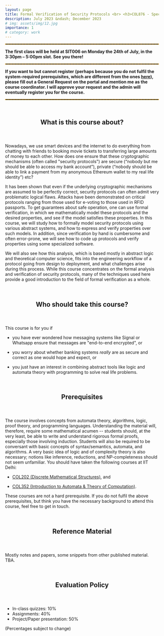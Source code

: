 ```yaml
---
layout: page
title: Formal Verification of Security Protocols <br> <h3>COL876 - Special Topics in Formal Methods</h3>
description: July 2023 &ndash; December 2023
# img: assets/img/12.jpg
importance: 1
# category: work
---
```


<!-- <header>
	<h2><strong>Course timings:</strong> <p style="display:inline">Tuesdays &amp; Fridays 1400 &ndash; 1550.</p></h2>
</header> -->

<hr style="border: 1px dashed; color: orange" />

<strong>
		The first class will be held at SIT006 on Monday the 24th of July, in the 3:30pm &ndash; 5:00pm slot. See you there!
</strong>

<hr style="border: 1px dashed; color: orange" />

<strong>
		If you want to but cannot register (perhaps because you do not fulfil the system-required prerequisites, which are different from the ones <a href="#prereq">here</a>), please fill out a General Request on the portal and mention me as the course coordinator. I will approve your request and the admin will eventually register you for the course.
</strong>

<hr style="border: 1px dashed; color: orange" />

<br>

<header>
    <h2> <strong>What is this course about?</strong> </h2>
</header>

<p>Nowadays, we use smart devices and the internet to do everything from chatting with friends to booking movie tickets to transferring large amounts of money to each other. How does one ensure that these cryptographic mechanisms (often called "security protocols") are secure (“nobody but me should be able to access my bank account”), private (“nobody should be able to link a payment from my anonymous Ethereum wallet to my real life identity”) etc? 
</p>

<p>It has been shown that even if the underlying cryptographic mechanisms are assumed to be perfectly correct, security protocols can often admit very problematic logical flaws. Attacks have been demonstrated on critical protocols ranging from those used for e-voting to those used in RFID passports. To get guarantees about safe operation, one can use formal verification, in which we mathematically model these protocols and the desired properties, and see if the model satisfies these properties. In this course, we will study how to formally model security protocols using various abstract systems, and how to express and verify properties over such models. In addition, since verification by hand is cumbersome and often error-prone, we will see how to code up protocols and verify properties using some specialized software.
</p> 

<p>
We will also see how this analysis, which is based mostly in abstract logic and theoretical computer science, fits into the engineering workflow of a protocol going from design to deployment, and what challenges arise during this process. While this course concentrates on the formal analysis and verification of security protocols, many of the techniques used here provide a good introduction to the field of formal verification as a whole.
</p>


<br>

<header>
    <h2> <strong>Who should take this course?</strong> </h2>
</header>
<p>
This course is for you if 
<ul>
    <li><p>you have ever wondered how messaging systems like Signal or Whatsapp ensure that messages are "end-to-end encrypted", or</p></li>
    <li><p>you worry about whether banking systems <i>really</i> are as secure and correct as one would hope and expect, or</p></li>
    <li><p>you just have an interest in combining abstract tools like logic and automata theory with programming to solve real life problems.</p></li>
</ul>
</p>

<br>

<header>
    <h2 id="prereq"><strong> Prerequisites </strong></h2>
</header>
<p> The course involves concepts from automata theory, algorithms, logic, proof theory, and programming languages. Understanding the material will, therefore, require some mathematical acumen -- students should, at the very least, be able to write and understand rigorous formal proofs, especially those involving induction. Students will also be required to be conversant with basic concepts of syntax/semantics, automata, and algorithms. A very basic idea of logic and of complexity theory is also necessary; notions like inference, reductions, and NP-completeness should not seem unfamiliar. You should have taken the following courses at IIT Delhi:
<ul>
    <li><p><a href="https://www.cse.iitd.ac.in/cse/newcurriculum-contents/newcourses.html#COL202">COL202 (Discrete Mathematical Structures)</a>, and</p></li>
    <li><p><a href="https://www.cse.iitd.ac.in/cse/newcurriculum-contents/newcourses.html#COL352">COL352 (Introduction to Automata & Theory of Computation)</a>.</p></li>
</ul>
</p>
<p>
These courses are not a hard prerequisite. If you do not fulfil the above prerequisites, but think you have the necessary background to attend this course, feel free to get in touch.
</p>

<br>

<header>
    <h2><strong> Reference Material </strong></h2>
</header>
<p> Mostly notes and papers, some snippets from other published material. TBA.</p>

<br>

<header>
    <h2><strong> Evaluation Policy </strong></h2>
</header>
<p>
<ul>
<li> In-class quizzes: 10% </li>
<li> Assignments: 40% </li>
<li> Project/Paper presentation: 50% </li>
</ul>
(Percentages subject to change)
</p>

<!-- For the project, two options exist:

- Team of two: Pick an RFC for a protocol in the wild (a list of potential suggestions will be provided), pick two properties (at least one "non-trivial"), and prove whether these properties hold of said protocol in some model. Justify your results and your choices. You will need to write a report and publicly host your code, based on which, there will be an individual oral exam.

- Individual: Read a paper related to the course (a list of potential suggestions will be provided) and make a presentation. In this presentation, you should convey what made you pick the paper, give an overview of what the paper is trying to achieve, set the contributions of the paper in the context of prior related work, and try to provide viable lines of future work, i.e. how the result of the paper might be extended. -->

